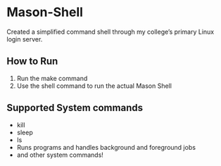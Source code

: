 # Mason-Shell
Created a simplified command shell through my college’s primary Linux login server.

## How to Run
  1. Run the make command
  2. Use the shell command to run the actual Mason Shell

## Supported System commands
  - kill
  - sleep
  - ls
  - Runs programs and handles background and foreground jobs
  - and other system commands!
